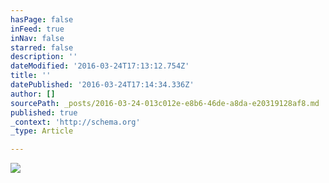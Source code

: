 ```yaml
---
hasPage: false
inFeed: true
inNav: false
starred: false
description: ''
dateModified: '2016-03-24T17:13:12.754Z'
title: ''
datePublished: '2016-03-24T17:14:34.336Z'
author: []
sourcePath: _posts/2016-03-24-013c012e-e8b6-46de-a8da-e20319128af8.md
published: true
_context: 'http://schema.org'
_type: Article

---
```

![](https://the-grid-user-content.s3-us-west-2.amazonaws.com/fd9b13c9-9f2b-4f3d-8d01-2cfc8d7c58d4.jpg)